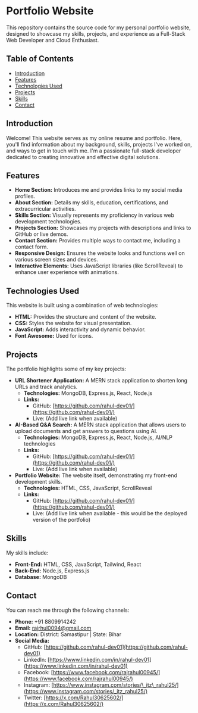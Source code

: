 # Portfolio Website

This repository contains the source code for my personal portfolio website, designed to showcase my skills, projects, and experience as a Full-Stack Web Developer and Cloud Enthusiast.

## Table of Contents

* [Introduction](#introduction)
* [Features](#features)
* [Technologies Used](#technologies-used)
* [Projects](#projects)
* [Skills](#skills)
* [Contact](#contact)

## Introduction

Welcome! This website serves as my online resume and portfolio. Here, you'll find information about my background, skills, projects I've worked on, and ways to get in touch with me. I'm a passionate full-stack developer dedicated to creating innovative and effective digital solutions.

## Features

* **Home Section:** Introduces me and provides links to my social media profiles.
* **About Section:** Details my skills, education, certifications, and extracurricular activities.
* **Skills Section:** Visually represents my proficiency in various web development technologies.
* **Projects Section:** Showcases my projects with descriptions and links to GitHub or live demos.
* **Contact Section:** Provides multiple ways to contact me, including a contact form.
* **Responsive Design:** Ensures the website looks and functions well on various screen sizes and devices.
* **Interactive Elements:** Uses JavaScript libraries (like ScrollReveal) to enhance user experience with animations.

## Technologies Used

This website is built using a combination of web technologies:

* **HTML:** Provides the structure and content of the website.
* **CSS:** Styles the website for visual presentation.
* **JavaScript:** Adds interactivity and dynamic behavior.
* **Font Awesome:** Used for icons.


## Projects

The portfolio highlights some of my key projects:

* **URL Shortener Application:** A MERN stack application to shorten long URLs and track analytics.
    * **Technologies:** MongoDB, Express.js, React, Node.js
    * **Links:**
        * GitHub: [https://github.com/rahul-dev01/](https://github.com/rahul-dev01/)
        * Live: (Add live link when available)
* **AI-Based Q&A Search:** A MERN stack application that allows users to upload documents and get answers to questions using AI.
    * **Technologies:** MongoDB, Express.js, React, Node.js, AI/NLP technologies
    * **Links:**
        * GitHub: [https://github.com/rahul-dev01/](https://github.com/rahul-dev01/)
        * Live: (Add live link when available)
* **Portfolio Website:** The website itself, demonstrating my front-end development skills.
    * **Technologies:** HTML, CSS, JavaScript, ScrollReveal
    * **Links:**
        * GitHub: [https://github.com/rahul-dev01/](https://github.com/rahul-dev01/)
        * Live: (Add live link when available - this would be the deployed version of the portfolio)

## Skills

My skills include:

* **Front-End:** HTML, CSS, JavaScript, Tailwind, React
* **Back-End:** Node.js, Express.js
* **Database:** MongoDB

## Contact

You can reach me through the following channels:

* **Phone:** +91 8809914242
* **Email:** [rajrhul0094@gmail.com](mailto:rajrhul0094@gmail.com)
* **Location:** District: Samastipur | State: Bihar
* **Social Media:**
    * GitHub: [https://github.com/rahul-dev01](https://github.com/rahul-dev01)
    * LinkedIn: [https://www.linkedin.com/in/rahul-dev01](https://www.linkedin.com/in/rahul-dev01)
    * Facebook: [https://www.facebook.com/rajrahul00945/](https://www.facebook.com/rajrahul00945/)
    * Instagram: [https://www.instagram.com/stories/\_itz\_rahul25/](https://www.instagram.com/stories/_itz_rahul25/)
    * Twitter: [https://x.com/Rahul30625602/](https://x.com/Rahul30625602/)

<!-- ## Contributing

(Optional) If you'd like to allow others to contribute to your portfolio (e.g., if it's open source for learning purposes), you can add a contributing section.

Example: -->